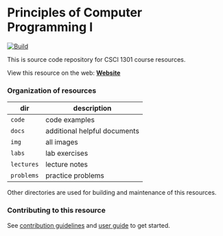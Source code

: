# Principles of Computer Programming I

[![Build](https://github.com/csci-1301/csci-1301.github.io/actions/workflows/build.yaml/badge.svg)](https://github.com/csci-1301/csci-1301.github.io/actions)

This is source code repository for CSCI 1301 course resources.

View this resource on the web: **[Website](https://csci-1301.github.io)**


### Organization of resources

| dir | description |
--- | ---
| `code` | code examples |
| `docs` | additional helpful documents |
| `img` | all images |
| `labs` | lab exercises |
| `lectures` | lecture notes |
| `problems` | practice problems |

Other directories are used for building and maintenance of this resources.

### Contributing to this resource

See [contribution guidelines](https://csci-1301.github.io/contributing) and [user guide](https://csci-1301.github.io/user_guide) to get started.